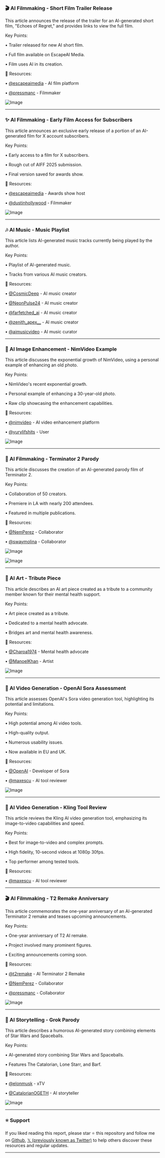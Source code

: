 ### 🎬 AI Filmmaking - Short Film Trailer Release

This article announces the release of the trailer for an AI-generated short film, "Echoes of Regret," and provides links to view the full film.

Key Points:

• Trailer released for new AI short film.


• Full film available on EscapeAI Media.


• Film uses AI in its creation.


🔗 Resources:

• [@escapeaimedia](https://x.com/escapeaimedia) - AI film platform


• [@pressmanc](https://x.com/pressmanc) - Filmmaker


![Image](https://pbs.twimg.com/amplify_video_thumb/1887561371492986880/img/LC8mg7ulAGqBk-4X.jpg)


---

### ✨ AI Filmmaking - Early Film Access for Subscribers

This article announces an exclusive early release of a portion of an AI-generated film for X account subscribers.

Key Points:

• Early access to a film for X subscribers.


• Rough cut of AIFF 2025 submission.


• Final version saved for awards show.



🔗 Resources:

• [@escapeaimedia](https://x.com/escapeaimedia) - Awards show host


• [@dustinhollywood](https://x.com/dustinhollywood) - Filmmaker


![Image](https://pbs.twimg.com/media/Gk6bnfYXUAA3uDt?format=jpg&name=small)


---

### 🎶 AI Music - Music Playlist

This article lists AI-generated music tracks currently being played by the author.

Key Points:

• Playlist of AI-generated music.


• Tracks from various AI music creators.



🔗 Resources:

• [@CosmicDeep](https://x.com/CosmicDeep) - AI music creator


• [@NeonPulse24](https://x.com/NeonPulse24) - AI music creator


• [@farfetched_ai](https://x.com/farfetched_ai) - AI music creator


• [@zenith_apex__](https://x.com/zenith_apex__) - AI music creator


• [@aimusicvideo](https://x.com/aimusicvideo) - AI music curator


---

### 🚀 AI Image Enhancement - NimVideo Example

This article discusses the exponential growth of NimVideo, using a personal example of enhancing an old photo.


Key Points:

• NimVideo's recent exponential growth.


• Personal example of enhancing a 30-year-old photo.


• Raw clip showcasing the enhancement capabilities.



🔗 Resources:

• [@nimvideo](https://x.com/nimvideo) - AI video enhancement platform


• [@yurylifshits](https://x.com/yurylifshits) - User


![Image](https://pbs.twimg.com/ext_tw_video_thumb/1895968214414249984/pu/img/KFppgQW8_dxuNhh0.jpg)


---

### 🤖 AI Filmmaking - Terminator 2 Parody

This article discusses the creation of an AI-generated parody film of Terminator 2.

Key Points:

• Collaboration of 50 creators.


• Premiere in LA with nearly 200 attendees.


• Featured in multiple publications.


🔗 Resources:


• [@NemPerez](https://x.com/NemPerez) - Collaborator


• [@swaymolina](https://x.com/swaymolina) - Collaborator



![Image](https://pbs.twimg.com/media/Gk_cevYWIAArXEZ?format=jpg&name=small)

![Image](https://pbs.twimg.com/ext_tw_video_thumb/1760329838164840448/pu/img/VpcUsHvLkPcqKDI_?format=jpg&name=240x240)


---

### 🎨 AI Art - Tribute Piece

This article describes an AI art piece created as a tribute to a community member known for their mental health support.

Key Points:

• Art piece created as a tribute.


• Dedicated to a mental health advocate.


• Bridges art and mental health awareness.


🔗 Resources:

• [@Charoa1974](https://x.com/Charoa1974) - Mental health advocate


• [@ManoelKhan](https://x.com/ManoelKhan) - Artist


![Image](https://pbs.twimg.com/amplify_video_thumb/1895984060578562048/img/9k7k4OC_-P0y6yV7.jpg)


---

### 🚀 AI Video Generation - OpenAI Sora Assessment

This article assesses OpenAI's Sora video generation tool, highlighting its potential and limitations.

Key Points:

• High potential among AI video tools.


• High-quality output.


• Numerous usability issues.


• Now available in EU and UK.



🔗 Resources:

• [@OpenAI](https://x.com/OpenAI) - Developer of Sora


• [@maxescu](https://x.com/maxescu) - AI tool reviewer


![Image](https://pbs.twimg.com/ext_tw_video_thumb/1895419287482802176/pu/img/S6L6ezxW-y-Tbtz2.jpg)


---

### 🚀 AI Video Generation - Kling Tool Review

This article reviews the Kling AI video generation tool, emphasizing its image-to-video capabilities and speed.

Key Points:

• Best for image-to-video and complex prompts.


• High fidelity, 10-second videos at 1080p 30fps.


• Top performer among tested tools.


🔗 Resources:

• [@maxescu](https://x.com/maxescu) - AI tool reviewer


---

### 🎬 AI Filmmaking - T2 Remake Anniversary

This article commemorates the one-year anniversary of an AI-generated Terminator 2 remake and teases upcoming announcements.

Key Points:

• One-year anniversary of T2 AI remake.


• Project involved many prominent figures.


• Exciting announcements coming soon.



🔗 Resources:

• [@t2remake](https://x.com/t2remake) - AI Terminator 2 Remake


• [@NemPerez](https://x.com/NemPerez) - Collaborator


• [@pressmanc](https://x.com/pressmanc) - Collaborator


![Image](https://pbs.twimg.com/ext_tw_video_thumb/1760329838164840448/pu/img/VpcUsHvLkPcqKDI_.jpg)


---

### 🤖 AI Storytelling - Grok Parody

This article describes a humorous AI-generated story combining elements of Star Wars and Spaceballs.

Key Points:

• AI-generated story combining Star Wars and Spaceballs.


• Features The Catalorian, Lone Starr, and Barf.



🔗 Resources:

• [@elonmusk](https://x.com/elonmusk) - xTV


• [@CatalorianOGETH](https://x.com/CatalorianOGETH) - AI storyteller


![Image](https://pbs.twimg.com/media/Gk_UJloWwAApLUS?format=jpg&name=small)


---

### ⭐️ Support

If you liked reading this report, please star ⭐️ this repository and follow me on [Github](https://github.com/Drix10), [𝕏 (previously known as Twitter)](https://x.com/DRIX_10_) to help others discover these resources and regular updates.

---